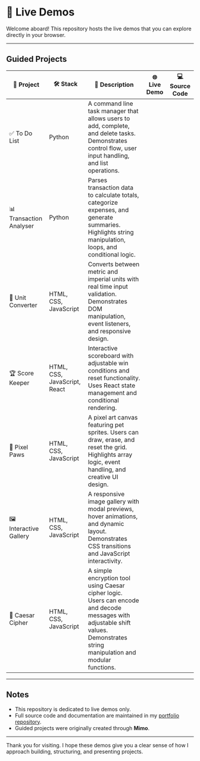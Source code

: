 # 🌟 Live Demos

Welcome aboard! This repository hosts the live demos that you can explore directly in your browser.

---

## Guided Projects

| 🧩 Project | 🛠️ Stack | 📄 Description | 🌐 Live Demo | 💻 Source Code |
|------------|-----------|----------------|--------------|----------------|
| ✅ To Do List | Python | A command line task manager that allows users to add, complete, and delete tasks. Demonstrates control flow, user input handling, and list operations. |  |  |
| 📊 Transaction Analyser | Python | Parses transaction data to calculate totals, categorize expenses, and generate summaries. Highlights string manipulation, loops, and conditional logic. |  |  |
| 🔄 Unit Converter | HTML, CSS, JavaScript | Converts between metric and imperial units with real time input validation. Demonstrates DOM manipulation, event listeners, and responsive design. |  |  |
| 🏆 Score Keeper | HTML, CSS, JavaScript, React | Interactive scoreboard with adjustable win conditions and reset functionality. Uses React state management and conditional rendering. |  |  |
| 🐾 Pixel Paws | HTML, CSS, JavaScript | A pixel art canvas featuring pet sprites. Users can draw, erase, and reset the grid. Highlights array logic, event handling, and creative UI design. |  |  |
| 🖼️ Interactive Gallery | HTML, CSS, JavaScript | A responsive image gallery with modal previews, hover animations, and dynamic layout. Demonstrates CSS transitions and JavaScript interactivity. |  |  |
| 🔐 Caesar Cipher | HTML, CSS, JavaScript | A simple encryption tool using Caesar cipher logic. Users can encode and decode messages with adjustable shift values. Demonstrates string manipulation and modular functions. |  |  |

---

## Notes

- This repository is dedicated to live demos only.  
- Full source code and documentation are maintained in my [portfolio repository](https://github.com/musman-uk/portfolio).  
- Guided projects were originally created through **Mimo**.  

---

Thank you for visiting. I hope these demos give you a clear sense of how I approach building, structuring, and presenting projects.
